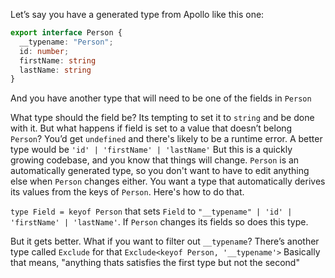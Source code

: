 Let’s say you have a generated type from Apollo like this one:

```typescript
export interface Person {
  __typename: "Person";
  id: number;
  firstName: string
  lastName: string
}
```
And you have another type that will need to be one of the fields in `Person`

What type should the field be? Its tempting to set it to `string` and be done with it. But what happens if field is set to a value that doesn’t belong `Person`? You’d get `undefined` and there's likely to be a runtime error. A better type would be `'id' | 'firstName' | 'lastName'` But this is a quickly growing codebase, and you know that things will change. `Person` is an automatically generated type, so you don't want to have to edit anything else when `Person` changes either. You want a type that automatically derives its values from the keys of `Person`. Here's how to do that.

`type Field = keyof Person`
that sets `Field` to `"__typename" | 'id' | 'firstName' | 'lastName'`. If `Person` changes its fields so does this type.

But it gets better. What if you want to filter out `__typename`? There’s another type called `Exclude` for that `Exclude<keyof Person, '__typename'>` Basically that means, "anything thats satisfies the first type but not the second"
